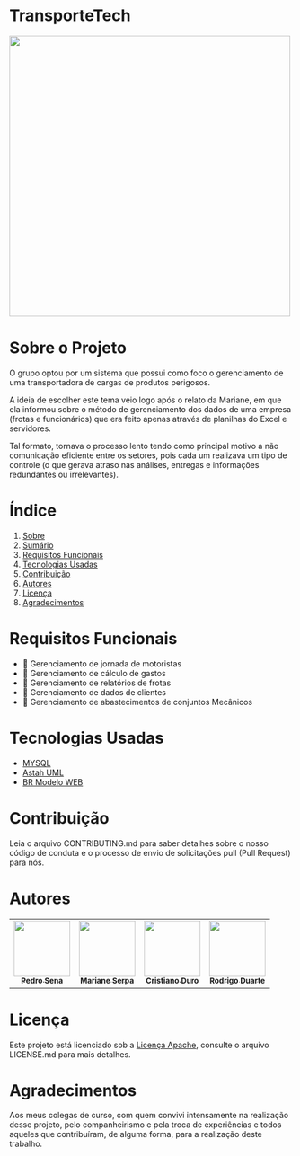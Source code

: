 # TransporteTech

<tr>
   <td align="center"><a><img src="https://scontent.fplu23-1.fna.fbcdn.net/v/t1.6435-9/247906970_5191705410856678_8294233940206303988_n.jpg?_nc_cat=101&ccb=1-5&_nc_sid=730e14&_nc_ohc=yRYkKQ9cb4EAX90ZZjM&_nc_ht=scontent.fplu23-1.fna&oh=88b741d080ac8fa4d070b0ba69b08655&oe=619833FF" width="500px;"/a></td>
</tr>

# Sobre o Projeto

O grupo optou por um sistema que possui como foco o gerenciamento de uma transportadora de cargas de produtos perigosos.


A ideia de escolher este tema veio logo após o relato da Mariane, em que ela informou sobre o método de gerenciamento dos dados de uma empresa (frotas e funcionários) que era feito apenas através de planilhas do Excel e servidores. 

Tal formato, tornava o processo lento tendo como principal motivo a não comunicação eficiente entre os setores, pois cada um realizava um tipo de controle (o que gerava atraso nas análises, entregas e informações redundantes ou irrelevantes).  

# Índice

1. [Sobre ](https://github.com/PedroSena77/TransporteTech/blob/main/README.md#sobre-o-projeto)
2. [Sumário](https://github.com/PedroSena77/TransporteTech#%C3%ADndice)
3. [Requisitos Funcionais](https://github.com/PedroSena77/TransporteTech#requisitos-funcionais)
4. [Tecnologias Usadas](https://github.com/PedroSena77/TransporteTech#tecnologias-usadas)
5. [Contribuição](https://github.com/PedroSena77/TransporteTech#contribui%C3%A7%C3%A3o)
6. [Autores](https://github.com/PedroSena77/TransporteTech#autores)
7. [Licença](https://github.com/PedroSena77/TransporteTech#licen%C3%A7a)
8. [Agradecimentos](https://github.com/PedroSena77/TransporteTech#agradecimentos)

# Requisitos Funcionais
 
- 📌 Gerenciamento de jornada de motoristas
- 📌 Gerenciamento de cálculo de gastos 
- 📌 Gerenciamento de relatórios de frotas
- 📌 Gerenciamento de dados de clientes
- 📌 Gerenciamento de abastecimentos de conjuntos Mecânicos
 
# Tecnologias Usadas

- [MYSQL](https://www.mysql.com)
- [Astah UML](https://astah.net/products/free-student-license/)
- [BR Modelo WEB](https://www.brmodeloweb.com/)


# Contribuição

Leia o arquivo CONTRIBUTING.md para saber detalhes sobre o nosso código de conduta e o processo de envio de solicitações pull (Pull Request) para nós.

# Autores
<div>
 <table>
  <tr>
   <td align="center"><a href="https://github.com/PedroSena77"><img src="https://avatars.githubusercontent.com/u/90586396?v=4" width="100px;" alt=""/><br /><sub><b>Pedro Sena</b></sub></a></td>
   <td align="center"><a href="https://github.com/Serpa27"><img src="https://avatars.githubusercontent.com/u/90014363?v=4" width="100px;" alt=""/><br /><sub><b>Mariane Serpa</b></sub></a></td>
   <td align="center"><a href="https://github.com/Kevmorn"><img src="https://scontent.fsdu12-1.fna.fbcdn.net/v/t1.6435-9/52582639_2088183364601729_3526006088015020032_n.jpg?_nc_cat=100&ccb=1-5&_nc_sid=09cbfe&_nc_eui2=AeFg9_OcXVkHdWNQXIIS_gFi5FUafz0ahrHkVRp_PRqGsdEVzw-uYf5VQ2y9giR3QAIPN1l3Y7Xwjqp00TLwiBos&_nc_ohc=JWKgtQKitu8AX-Tc6Z7&_nc_ht=scontent.fsdu12-1.fna&oh=f26465f7cb2381d96dc1561cebe17e94&oe=618FF077" width="100px;" alt=""/><br /><sub><b>Cristiano Duro</b></sub></a></td>
   <td align="center"><a href="https://github.com/Rodrigoduartemendes"><img src="https://avatars.githubusercontent.com/u/89810064?v=4" width="100px;" alt=""/><br /><sub><b>Rodrigo Duarte</b></sub></a></td>

  </tr> 
 </table>
</div>




# Licença


Este projeto está licenciado sob a [Licença Apache](https://github.com/PedroSena77/TransporteTech/blob/main/LICENSE), consulte o arquivo LICENSE.md para mais detalhes.


# Agradecimentos
Aos meus colegas de curso, cоm quem convivi intensamente na realização desse projeto, pelo companheirismo e pela troca de experiências e todos aqueles que contribuíram, de alguma forma, para a realização deste trabalho.

